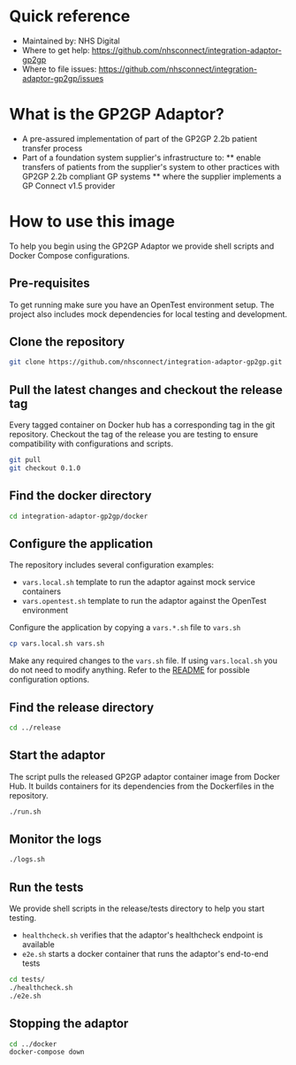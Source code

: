 # Quick reference
- Maintained by: NHS Digital
- Where to get help: https://github.com/nhsconnect/integration-adaptor-gp2gp
- Where to file issues: https://github.com/nhsconnect/integration-adaptor-gp2gp/issues

# What is the GP2GP Adaptor?
* A pre-assured implementation of part of the GP2GP 2.2b patient transfer process
* Part of a foundation system supplier's infrastructure to:
** enable transfers of patients from the supplier's system to other practices with GP2GP 2.2b compliant GP systems
** where the supplier implements a GP Connect v1.5 provider

# How to use this image

To help you begin using the GP2GP Adaptor we provide shell scripts and Docker Compose configurations.

## Pre-requisites

To get running make sure you have an OpenTest environment setup. The project also includes mock dependencies for local
testing and development.

## Clone the repository

```bash
git clone https://github.com/nhsconnect/integration-adaptor-gp2gp.git
```

## Pull the latest changes and checkout the release tag

Every tagged container on Docker hub has a corresponding tag in the git repository. Checkout the tag of the release 
you are testing to ensure compatibility with configurations and scripts.

```bash
git pull
git checkout 0.1.0
```

## Find the docker directory

```bash
cd integration-adaptor-gp2gp/docker
```

## Configure the application

The repository includes several configuration examples:
* `vars.local.sh` template to run the adaptor against mock service containers
* `vars.opentest.sh` template to run the adaptor against the OpenTest environment

Configure the application by copying a `vars.*.sh` file to `vars.sh`

```bash
cp vars.local.sh vars.sh
```

Make any required changes to the `vars.sh` file. If using `vars.local.sh` you do not need to modify anything. Refer
to the [README](https://github.com/nhsconnect/integration-adaptor-gp2gp/blob/0.1.0/README.md) for possible configuration
options.

## Find the release directory

```bash
cd ../release
```

## Start the adaptor

The script pulls the released GP2GP adaptor container image from Docker Hub. It builds containers for its dependencies
from the Dockerfiles in the repository.

```bash
./run.sh
```

## Monitor the logs

```bash
./logs.sh
```

## Run the tests

We provide shell scripts in the release/tests directory to help you start testing.

* `healthcheck.sh` verifies that the adaptor's healthcheck endpoint is available
* `e2e.sh` starts a docker container that runs the adaptor's end-to-end tests

```bash
cd tests/
./healthcheck.sh
./e2e.sh
```

## Stopping the adaptor
```bash
cd ../docker
docker-compose down
```
